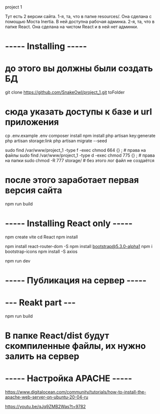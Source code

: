 project 1

Тут есть 2 версии сайта.
1-я, та, что в папке resources/. Она сделана с помощью Моста Inertia. В ней доступна рабочая админка.
2-я, та, что в папке React. Она сделана на чистом React и в ней нет админки.

# ----- Installing -----
# до этого вы должны были создать БД
git clone https://github.com/SnakeOwl/project_1.git toFolder

# сюда указать доступы к базе и url приложения
cp .env.example .env 
composer install
npm install
php artisan key:generate
php artisan storage:link
php artisan migrate --seed

sudo find  /var/www/project_1 -type f -exec chmod 664 {} \; # права на файлы
sudo find  /var/www/project_1 -type d -exec chmod 775 {} \; # права на папки
sudo chmod -R 777 storage/ # без этого лог файл не создаётся
# после этого заработает первая версия сайта
npm run build 


# ----- Installing React only -----
npm create vite
cd React
npm install

npm install react-router-dom -S
npm install bootstrap@5.3.0-alpha1
npm i bootstrap-icons
npm install -S axios

npm run dev 


# ----- Публикация на сервер -----
# --- Reakt part ---
npm run build
# В папке React/dist будут скомпиленные файлы, их нужно залить на сервер


# ----- Настройка APACHE -----
https://www.digitalocean.com/community/tutorials/how-to-install-the-apache-web-server-on-ubuntu-20-04-ru

https://youtu.be/qJq9ZMB2Was?t=9782